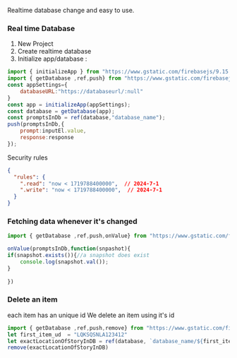 Realtime database change and easy to use.

### Real time Database
1. New Project
2. Create realtime database
3. Initialize app/database : 
```js
import { initializeApp } from "https://www.gstatic.com/firebasejs/9.15.0/firebase-app.js"  
import { getDatabase ,ref,push} from "https://www.gstatic.com/firebasejs/9.15.0/firebase-database.js"  
const appSettings={  
    databaseURL:"https://databaseurl/:null"  
}
const app = initializeApp(appSettings);  
const database = getDatabase(app);  
const promptsInDb = ref(database,"database_name");
push(promptsInDb,{  
    prompt:inputEl.value,  
    response:response  
});
```

Security rules 

```json
{
  "rules": {
    ".read": "now < 1719788400000",  // 2024-7-1
    ".write": "now < 1719788400000",  // 2024-7-1
  }
}
```

### Fetching data whenever it's changed 
```js
import { getDatabase ,ref,push,onValue} from "https://www.gstatic.com/firebasejs/9.15.0/firebase-database.js" 

onValue(promptsInDb,function(snpashot){
if(snapshot.exists()){//a snapshot does exist
	console.log(snapshot.val());
}
	
})
```

### Delete an item 

each item has an unique id
We delete an item using it's id

```js
import { getDatabase ,ref,push,remove} from "https://www.gstatic.com/firebasejs/9.15.0/firebase-database.js" 
let first_item_ud  = "LQKSQSNLA123412"
let exactLocationOfStoryInDB = ref(database, `database_name/${first_item_ud}`)
remove(exactLocationOfStoryInDB)
```